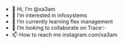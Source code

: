 - 👋 Hi, I’m @xa3am
- 👀 I’m interested in infosystems
- 🌱 I’m currently learning flex management
- 💞️ I’m looking to collaborate on Trace✨
- 📫 How to reach me instagram.com/xa3am

<!---
xa3am/xa3am is a ✨ special ✨ repository because its `README.md` (this file) appears on your GitHub profile.
You can click the Preview link to take a look at your changes.
--->
